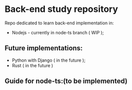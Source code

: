 # Back-end study repository
Repo dedicated to learn back-end implementation in: 
 - Nodejs - currently in node-ts branch ( WIP );
## Future implementations:
 - Python with Django ( in the future );
 - Rust ( in the future )
 
 ## Guide for node-ts:(to be implemented)
